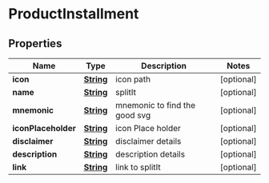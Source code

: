 
# ProductInstallment

## Properties
Name | Type | Description | Notes
------------ | ------------- | ------------- | -------------
**icon** | [**String**](String.md) | icon path |  [optional]
**name** | [**String**](String.md) | splitIt |  [optional]
**mnemonic** | [**String**](String.md) | mnemonic to find the good svg |  [optional]
**iconPlaceholder** | [**String**](String.md) | icon Place holder |  [optional]
**disclaimer** | [**String**](String.md) | disclaimer details |  [optional]
**description** | [**String**](String.md) | description details |  [optional]
**link** | [**String**](String.md) | link to splitIt |  [optional]



